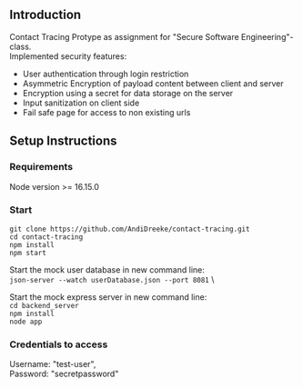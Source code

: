 ## Introduction
Contact Tracing Protype as assignment for "Secure Software Engineering"-class.\
Implemented security features:
- User authentication through login restriction
- Asymmetric Encryption of payload content between client and server
- Encryption using a secret for data storage on the server
- Input sanitization on client side
- Fail safe page for access to non existing urls

## Setup Instructions

### Requirements
Node version >= 16.15.0

### Start
`git clone https://github.com/AndiDreeke/contact-tracing.git` \
`cd contact-tracing` \
`npm install` \
`npm start` 

Start the mock user database in new command line: \
`json-server --watch userDatabase.json --port 8081` \

Start the mock express server in new command line: \
`cd backend_server`\
`npm install`\
`node app`

### Credentials to access
Username: "test-user",\
Password: "secretpassword"